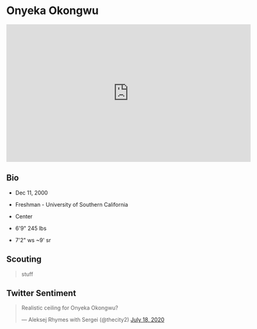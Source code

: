 Onyeka Okongwu
===

<iframe width="640" height="360" src="https://www.youtube.com/embed/n1qUx5SwhXA" frameborder="0" allow="accelerometer; autoplay; encrypted-media; gyroscope; picture-in-picture" allowfullscreen></iframe>

## Bio

- Dec 11, 2000

- Freshman - University of Southern California

- Center

- 6'9" 245 lbs

- 7'2" ws ~9' sr

## Scouting
>stuff 

## Twitter Sentiment

<blockquote class="twitter-tweet"><p lang="et" dir="ltr">Realistic ceiling for Onyeka Okongwu?</p>&mdash; Aleksej Rhymes with Sergei (@thecity2) <a href="https://twitter.com/thecity2/status/1284591517227573249?ref_src=twsrc%5Etfw">July 18, 2020</a></blockquote> <script async src="https://platform.twitter.com/widgets.js" charset="utf-8"></script>